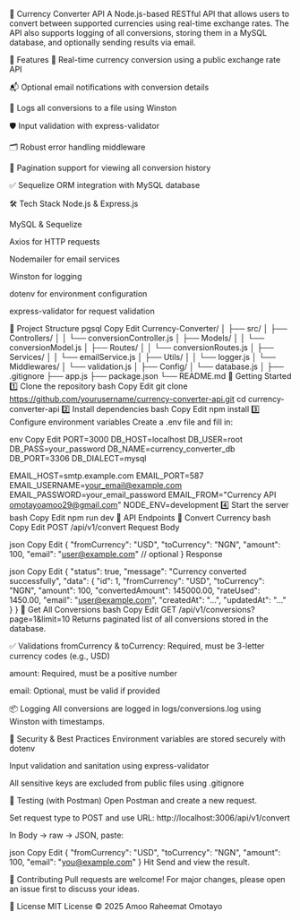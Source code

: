 💱 Currency Converter API
A Node.js-based RESTful API that allows users to convert between supported currencies using real-time exchange rates. The API also supports logging of all conversions, storing them in a MySQL database, and optionally sending results via email.

🚀 Features
🔄 Real-time currency conversion using a public exchange rate API

📬 Optional email notifications with conversion details

📁 Logs all conversions to a file using Winston

🛡️ Input validation with express-validator

🗂️ Robust error handling middleware

🧾 Pagination support for viewing all conversion history

✅ Sequelize ORM integration with MySQL database

🛠️ Tech Stack
Node.js & Express.js

MySQL & Sequelize

Axios for HTTP requests

Nodemailer for email services

Winston for logging

dotenv for environment configuration

express-validator for request validation

📂 Project Structure
pgsql
Copy
Edit
Currency-Converter/
│
├── src/
│   ├── Controllers/
│   │   └── conversionController.js
│   ├── Models/
│   │   └── conversionModel.js
│   ├── Routes/
│   │   └── conversionRoutes.js
│   ├── Services/
│   │   └── emailService.js
│   ├── Utils/
│   │   └── logger.js
│   └── Middlewares/
│       └── validation.js
│
├── Config/
│   └── database.js
│
├── .gitignore
├── app.js
├── package.json
└── README.md
🧪 Getting Started
1️⃣ Clone the repository
bash
Copy
Edit
git clone https://github.com/yourusername/currency-converter-api.git
cd currency-converter-api
2️⃣ Install dependencies
bash
Copy
Edit
npm install
3️⃣ Configure environment variables
Create a .env file and fill in:

env
Copy
Edit
PORT=3000
DB_HOST=localhost
DB_USER=root
DB_PASS=your_password
DB_NAME=currency_converter_db
DB_PORT=3306
DB_DIALECT=mysql

EMAIL_HOST=smtp.example.com
EMAIL_PORT=587
EMAIL_USERNAME=your_email@example.com
EMAIL_PASSWORD=your_email_password
EMAIL_FROM="Currency API <omotayoamoo29@gmail.com>"
NODE_ENV=development
4️⃣ Start the server
bash
Copy
Edit
npm run dev
📮 API Endpoints
🔁 Convert Currency
bash
Copy
Edit
POST /api/v1/convert
Request Body

json
Copy
Edit
{
  "fromCurrency": "USD",
  "toCurrency": "NGN",
  "amount": 100,
  "email": "user@example.com"  // optional
}
Response

json
Copy
Edit
{
  "status": true,
  "message": "Currency converted successfully",
  "data": {
    "id": 1,
    "fromCurrency": "USD",
    "toCurrency": "NGN",
    "amount": 100,
    "convertedAmount": 145000.00,
    "rateUsed": 1450.00,
    "email": "user@example.com",
    "createdAt": "...",
    "updatedAt": "..."
  }
}
📃 Get All Conversions
bash
Copy
Edit
GET /api/v1/conversions?page=1&limit=10
Returns paginated list of all conversions stored in the database.

✅ Validations
fromCurrency & toCurrency: Required, must be 3-letter currency codes (e.g., USD)

amount: Required, must be a positive number

email: Optional, must be valid if provided

📦 Logging
All conversions are logged in logs/conversions.log using Winston with timestamps.

🔐 Security & Best Practices
Environment variables are stored securely with dotenv

Input validation and sanitation using express-validator

All sensitive keys are excluded from public files using .gitignore

🧪 Testing (with Postman)
Open Postman and create a new request.

Set request type to POST and use URL: http://localhost:3006/api/v1/convert

In Body → raw → JSON, paste:

json
Copy
Edit
{
  "fromCurrency": "USD",
  "toCurrency": "NGN",
  "amount": 100,
  "email": "you@example.com"
}
Hit Send and view the result.

🤝 Contributing
Pull requests are welcome! For major changes, please open an issue first to discuss your ideas.

📄 License
MIT License © 2025 Amoo Raheemat Omotayo